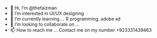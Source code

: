 - 👋 Hi, I’m @thefaizman
- 👀 I’m interested in UI/UX designing 
- 🌱 I’m currently learning ... R programming, adobe xd 
- 💞️ I’m looking to collaborate on ...
- 📫 How to reach me ... Contact me on my number +923331439463

<!---
thefaizman/thefaizman is a ✨ special ✨ repository because its `README.md` (this file) appears on your GitHub profile.
You can click the Preview link to take a look at your changes.
--->
